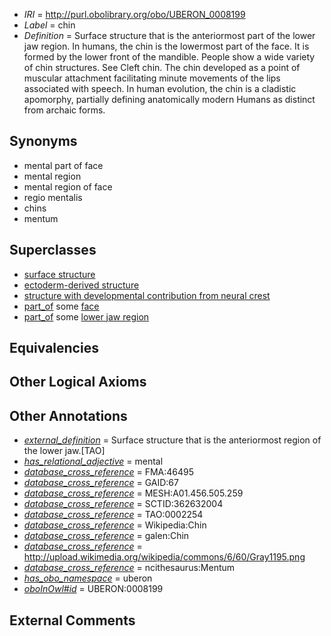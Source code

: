  * *IRI* = http://purl.obolibrary.org/obo/UBERON_0008199
 * *Label* = chin
 * *Definition* = Surface structure that is the anteriormost part of the lower jaw region. In humans, the chin is the lowermost part of the face. It is formed by the lower front of the mandible. People show a wide variety of chin structures. See Cleft chin. The chin developed as a point of muscular attachment facilitating minute movements of the lips associated with speech. In human evolution, the chin is a cladistic apomorphy, partially defining anatomically modern Humans as distinct from archaic forms.

## Synonyms

 * mental part of face
 * mental region
 * mental region of face
 * regio mentalis
 * chins
 * mentum

## Superclasses

 * [surface structure](../../UBERON/02/UBERON_0003102.md)
 * [ectoderm-derived structure](../../UBERON/21/UBERON_0004121.md)
 * [structure with developmental contribution from neural crest](../../UBERON/14/UBERON_0010314.md)
 * [part_of](../../BFO/50/BFO_0000050.md) some [face](../../UBERON/56/UBERON_0001456.md)
 * [part_of](../../BFO/50/BFO_0000050.md) some [lower jaw region](../../UBERON/10/UBERON_0001710.md)

## Equivalencies


## Other Logical Axioms


## Other Annotations

 * *[external_definition](../../UBPROP/01/UBPROP_0000001.md)* = Surface structure that is the anteriormost region of the lower jaw.[TAO]
 * *[has_relational_adjective](../../UBPROP/07/UBPROP_0000007.md)* = mental
 * *[database_cross_reference](../../ef/oboInOwl#hasDbXref.md)* = FMA:46495
 * *[database_cross_reference](../../ef/oboInOwl#hasDbXref.md)* = GAID:67
 * *[database_cross_reference](../../ef/oboInOwl#hasDbXref.md)* = MESH:A01.456.505.259
 * *[database_cross_reference](../../ef/oboInOwl#hasDbXref.md)* = SCTID:362632004
 * *[database_cross_reference](../../ef/oboInOwl#hasDbXref.md)* = TAO:0002254
 * *[database_cross_reference](../../ef/oboInOwl#hasDbXref.md)* = Wikipedia:Chin
 * *[database_cross_reference](../../ef/oboInOwl#hasDbXref.md)* = galen:Chin
 * *[database_cross_reference](../../ef/oboInOwl#hasDbXref.md)* = http://upload.wikimedia.org/wikipedia/commons/6/60/Gray1195.png
 * *[database_cross_reference](../../ef/oboInOwl#hasDbXref.md)* = ncithesaurus:Mentum
 * *[has_obo_namespace](../../ce/oboInOwl#hasOBONamespace.md)* = uberon
 * *[oboInOwl#id](../../id/oboInOwl#id.md)* = UBERON:0008199

## External Comments

